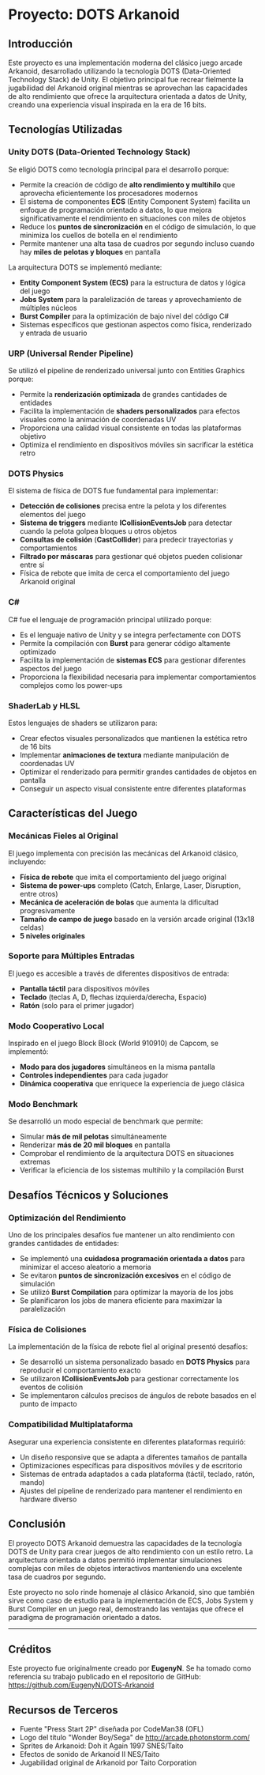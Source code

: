 # Proyecto: DOTS Arkanoid

## Introducción
Este proyecto es una implementación moderna del clásico juego arcade Arkanoid, desarrollado utilizando la tecnología DOTS (Data-Oriented Technology Stack) de Unity. El objetivo principal fue recrear fielmente la jugabilidad del Arkanoid original mientras se aprovechan las capacidades de alto rendimiento que ofrece la arquitectura orientada a datos de Unity, creando una experiencia visual inspirada en la era de 16 bits.

## Tecnologías Utilizadas

### Unity DOTS (Data-Oriented Technology Stack)
Se eligió DOTS como tecnología principal para el desarrollo porque:
- Permite la creación de código de **alto rendimiento y multihilo** que aprovecha eficientemente los procesadores modernos
- El sistema de componentes **ECS** (Entity Component System) facilita un enfoque de programación orientado a datos, lo que mejora significativamente el rendimiento en situaciones con miles de objetos
- Reduce los **puntos de sincronización** en el código de simulación, lo que minimiza los cuellos de botella en el rendimiento
- Permite mantener una alta tasa de cuadros por segundo incluso cuando hay **miles de pelotas y bloques** en pantalla

La arquitectura DOTS se implementó mediante:
- **Entity Component System (ECS)** para la estructura de datos y lógica del juego
- **Jobs System** para la paralelización de tareas y aprovechamiento de múltiples núcleos
- **Burst Compiler** para la optimización de bajo nivel del código C#
- Sistemas específicos que gestionan aspectos como física, renderizado y entrada de usuario

### URP (Universal Render Pipeline)
Se utilizó el pipeline de renderizado universal junto con Entities Graphics porque:
- Permite la **renderización optimizada** de grandes cantidades de entidades
- Facilita la implementación de **shaders personalizados** para efectos visuales como la animación de coordenadas UV
- Proporciona una calidad visual consistente en todas las plataformas objetivo
- Optimiza el rendimiento en dispositivos móviles sin sacrificar la estética retro

### DOTS Physics
El sistema de física de DOTS fue fundamental para implementar:
- **Detección de colisiones** precisa entre la pelota y los diferentes elementos del juego
- **Sistema de triggers** mediante **ICollisionEventsJob** para detectar cuando la pelota golpea bloques u otros objetos
- **Consultas de colisión** (**CastCollider**) para predecir trayectorias y comportamientos
- **Filtrado por máscaras** para gestionar qué objetos pueden colisionar entre sí
- Física de rebote que imita de cerca el comportamiento del juego Arkanoid original

### C# 
C# fue el lenguaje de programación principal utilizado porque:
- Es el lenguaje nativo de Unity y se integra perfectamente con DOTS
- Permite la compilación con **Burst** para generar código altamente optimizado
- Facilita la implementación de **sistemas ECS** para gestionar diferentes aspectos del juego
- Proporciona la flexibilidad necesaria para implementar comportamientos complejos como los power-ups

### ShaderLab y HLSL 
Estos lenguajes de shaders se utilizaron para:
- Crear efectos visuales personalizados que mantienen la estética retro de 16 bits
- Implementar **animaciones de textura** mediante manipulación de coordenadas UV
- Optimizar el renderizado para permitir grandes cantidades de objetos en pantalla
- Conseguir un aspecto visual consistente entre diferentes plataformas

## Características del Juego

### Mecánicas Fieles al Original
El juego implementa con precisión las mecánicas del Arkanoid clásico, incluyendo:
- **Física de rebote** que imita el comportamiento del juego original
- **Sistema de power-ups** completo (Catch, Enlarge, Laser, Disruption, entre otros)
- **Mecánica de aceleración de bolas** que aumenta la dificultad progresivamente
- **Tamaño de campo de juego** basado en la versión arcade original (13x18 celdas)
- **5 niveles originales** 

### Soporte para Múltiples Entradas
El juego es accesible a través de diferentes dispositivos de entrada:
- **Pantalla táctil** para dispositivos móviles
- **Teclado** (teclas A, D, flechas izquierda/derecha, Espacio)
- **Ratón** (solo para el primer jugador)

### Modo Cooperativo Local
Inspirado en el juego Block Block (World 910910) de Capcom, se implementó:
- **Modo para dos jugadores** simultáneos en la misma pantalla
- **Controles independientes** para cada jugador
- **Dinámica cooperativa** que enriquece la experiencia de juego clásica

### Modo Benchmark
Se desarrolló un modo especial de benchmark que permite:
- Simular **más de mil pelotas** simultáneamente
- Renderizar **más de 20 mil bloques** en pantalla
- Comprobar el rendimiento de la arquitectura DOTS en situaciones extremas
- Verificar la eficiencia de los sistemas multihilo y la compilación Burst

## Desafíos Técnicos y Soluciones

### Optimización del Rendimiento
Uno de los principales desafíos fue mantener un alto rendimiento con grandes cantidades de entidades:
- Se implementó una **cuidadosa programación orientada a datos** para minimizar el acceso aleatorio a memoria
- Se evitaron **puntos de sincronización excesivos** en el código de simulación
- Se utilizó **Burst Compilation** para optimizar la mayoría de los jobs
- Se planificaron los jobs de manera eficiente para maximizar la paralelización

### Física de Colisiones
La implementación de la física de rebote fiel al original presentó desafíos:
- Se desarrolló un sistema personalizado basado en **DOTS Physics** para reproducir el comportamiento exacto
- Se utilizaron **ICollisionEventsJob** para gestionar correctamente los eventos de colisión
- Se implementaron cálculos precisos de ángulos de rebote basados en el punto de impacto

### Compatibilidad Multiplataforma
Asegurar una experiencia consistente en diferentes plataformas requirió:
- Un diseño responsive que se adapta a diferentes tamaños de pantalla
- Optimizaciones específicas para dispositivos móviles y de escritorio
- Sistemas de entrada adaptados a cada plataforma (táctil, teclado, ratón, mando)
- Ajustes del pipeline de renderizado para mantener el rendimiento en hardware diverso

## Conclusión
El proyecto DOTS Arkanoid demuestra las capacidades de la tecnología DOTS de Unity para crear juegos de alto rendimiento con un estilo retro. La arquitectura orientada a datos permitió implementar simulaciones complejas con miles de objetos interactivos manteniendo una excelente tasa de cuadros por segundo.

Este proyecto no solo rinde homenaje al clásico Arkanoid, sino que también sirve como caso de estudio para la implementación de ECS, Jobs System y Burst Compiler en un juego real, demostrando las ventajas que ofrece el paradigma de programación orientado a datos.

---

## Créditos
Este proyecto fue originalmente creado por **EugenyN**. Se ha tomado como referencia su trabajo publicado en el repositorio de GitHub: https://github.com/EugenyN/DOTS-Arkanoid

## Recursos de Terceros
- Fuente "Press Start 2P" diseñada por CodeMan38 (OFL)
- Logo del título "Wonder Boy/Sega" de http://arcade.photonstorm.com/
- Sprites de Arkanoid: Doh it Again 1997 SNES/Taito
- Efectos de sonido de Arkanoid II NES/Taito
- Jugabilidad original de Arkanoid por Taito Corporation
